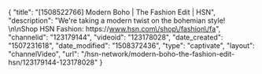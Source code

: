 {
    "title": "[1508522766] Modern Boho | The Fashion Edit | HSN",
    "description": "We're taking a modern twist on the bohemian style! \n\nShop HSN Fashion: https:\/\/www.hsn.com\/shop\/fashion\/fa",
    "channelid": "123179144",
    "videoid": "123178028",
    "date_created": "1507231618",
    "date_modified": "1508372436",
    "type": "captivate",
    "layout": "channelVideo",
    "url": "\/hsn-network\/modern-boho-the-fashion-edit-hsn\/123179144-123178028"
}